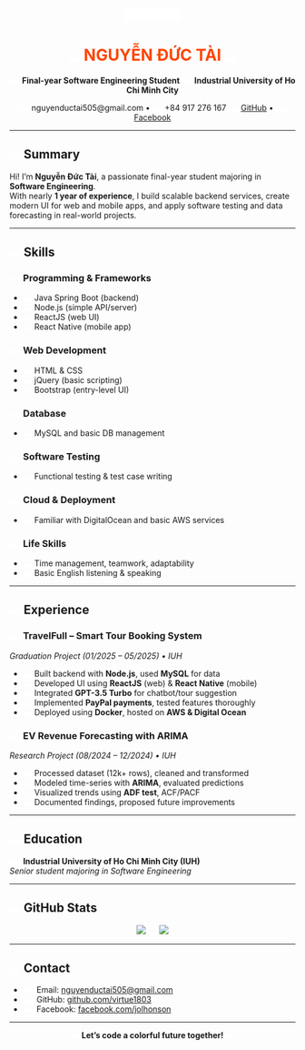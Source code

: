 <p align="center">
  <img src="assets/rainbow.svg" width="100" alt="Rainbow Icon"/>
</p>

<h1 align="center"><img src="assets/rainbow.svg" width="20" /> <span style="color: #ff4500;">NGUYỄN ĐỨC TÀI</span> <img src="assets/rainbow.svg" width="20" /></h1>
<!-- Change the color hex code (e.g., #ff4500) to any color you prefer -->
<p align="center">
  <img src="assets/rainbow.svg" width="18" /> <strong>Final-year Software Engineering Student</strong>  
  <img src="assets/rainbow.svg" width="18" /> <strong>Industrial University of Ho Chi Minh City</strong>
</p>

<p align="center">
  <img src="assets/rainbow.svg" width="18" /> nguyenductai505@gmail.com • <img src="assets/rainbow.svg" width="18" /> +84 917 276 167  
  <img src="assets/rainbow.svg" width="18" /> <a href="https://github.com/virtue1803">GitHub</a> • <img src="assets/rainbow.svg" width="18" /> <a href="https://www.facebook.com/jolhonson">Facebook</a>
</p>

---

## <img src="assets/rainbow.svg" width="20" /> Summary

Hi! I’m **Nguyễn Đức Tài**, a passionate final-year student majoring in **Software Engineering**.  
With nearly **1 year of experience**, I build scalable backend services, create modern UI for web and mobile apps, and apply software testing and data forecasting in real-world projects.

---

## <img src="assets/rainbow.svg" width="20" /> Skills

### <img src="assets/rainbow.svg" width="20" /> Programming & Frameworks
- <img src="assets/rainbow.svg" width="16" /> Java Spring Boot (backend)
- <img src="assets/rainbow.svg" width="16" /> Node.js (simple API/server)
- <img src="assets/rainbow.svg" width="16" /> ReactJS (web UI)
- <img src="assets/rainbow.svg" width="16" /> React Native (mobile app)

### <img src="assets/rainbow.svg" width="20" /> Web Development
- <img src="assets/rainbow.svg" width="16" /> HTML & CSS
- <img src="assets/rainbow.svg" width="16" /> jQuery (basic scripting)
- <img src="assets/rainbow.svg" width="16" /> Bootstrap (entry-level UI)

### <img src="assets/rainbow.svg" width="20" /> Database
- <img src="assets/rainbow.svg" width="16" /> MySQL and basic DB management

### <img src="assets/rainbow.svg" width="20" /> Software Testing
- <img src="assets/rainbow.svg" width="16" /> Functional testing & test case writing

### <img src="assets/rainbow.svg" width="20" /> Cloud & Deployment
- <img src="assets/rainbow.svg" width="16" /> Familiar with DigitalOcean and basic AWS services

### <img src="assets/rainbow.svg" width="20" /> Life Skills
- <img src="assets/rainbow.svg" width="16" /> Time management, teamwork, adaptability
- <img src="assets/rainbow.svg" width="16" /> Basic English listening & speaking

---

## <img src="assets/rainbow.svg" width="20" /> Experience

### <img src="assets/rainbow.svg" width="20" /> TravelFull – Smart Tour Booking System  
<em>Graduation Project (01/2025 – 05/2025) • IUH</em>
- <img src="assets/rainbow.svg" width="16" /> Built backend with **Node.js**, used **MySQL** for data
- <img src="assets/rainbow.svg" width="16" /> Developed UI using **ReactJS** (web) & **React Native** (mobile)
- <img src="assets/rainbow.svg" width="16" /> Integrated **GPT-3.5 Turbo** for chatbot/tour suggestion
- <img src="assets/rainbow.svg" width="16" /> Implemented **PayPal payments**, tested features thoroughly
- <img src="assets/rainbow.svg" width="16" /> Deployed using **Docker**, hosted on **AWS & Digital Ocean**

### <img src="assets/rainbow.svg" width="20" /> EV Revenue Forecasting with ARIMA  
<em>Research Project (08/2024 – 12/2024) • IUH</em>
- <img src="assets/rainbow.svg" width="16" /> Processed dataset (12k+ rows), cleaned and transformed
- <img src="assets/rainbow.svg" width="16" /> Modeled time-series with **ARIMA**, evaluated predictions
- <img src="assets/rainbow.svg" width="16" /> Visualized trends using **ADF test**, ACF/PACF
- <img src="assets/rainbow.svg" width="16" /> Documented findings, proposed future improvements

---

## <img src="assets/rainbow.svg" width="20" /> Education

<img src="assets/rainbow.svg" width="20" /> **Industrial University of Ho Chi Minh City (IUH)**  
*Senior student majoring in Software Engineering*

---

## <img src="assets/rainbow.svg" width="20" /> GitHub Stats

<p align="center">
  <img src="https://github-readme-stats.vercel.app/api?username=virtue1803&show_icons=true&theme=radical" height="160" />
  <img src="assets/rainbow.svg" width="16" />
  <img src="https://github-readme-stats.vercel.app/api/top-langs/?username=virtue1803&layout=compact&theme=radical" height="160" />
</p>

---

## <img src="assets/rainbow.svg" width="20" /> Contact

- <img src="assets/rainbow.svg" width="20" /> Email: [nguyenductai505@gmail.com](mailto:nguyenductai505@gmail.com)  
- <img src="assets/rainbow.svg" width="20" /> GitHub: [github.com/virtue1803](https://github.com/virtue1803)  
- <img src="assets/rainbow.svg" width="20" /> Facebook: [facebook.com/jolhonson](https://facebook.com/jolhonson)

---

<p align="center">
  <img src="assets/rainbow.svg" width="20" />
  <strong>Let’s code a colorful future together!</strong>
  <img src="assets/rainbow.svg" width="20" />
</p>
